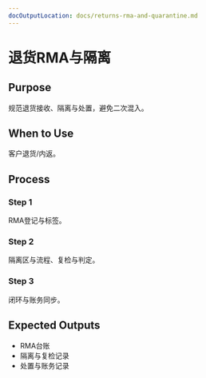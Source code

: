 ```yaml
---
docOutputLocation: docs/returns-rma-and-quarantine.md
---
```


# 退货RMA与隔离

## Purpose

规范退货接收、隔离与处置，避免二次混入。

## When to Use

客户退货/内返。

## Process

### Step 1

RMA登记与标签。

### Step 2

隔离区与流程、复检与判定。

### Step 3

闭环与账务同步。

## Expected Outputs

- RMA台账
- 隔离与复检记录
- 处置与账务记录
